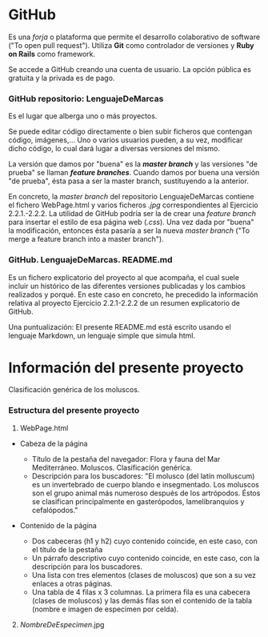 # GitHub
Es una *forja* o plataforma que permite el desarrollo colaborativo de software ("To open pull request"). Utiliza **Git** como controlador de versiones y **Ruby on Rails** como framework.

Se accede a GitHub creando una cuenta de usuario. La opción pública es gratuita y la privada es de pago.

### GitHub repositorio: LenguajeDeMarcas
Es el lugar que alberga uno o más proyectos.

Se puede editar código directamente o bien subir ficheros que contengan código, imágenes,... Uno o varios usuarios pueden, a su vez, modificar dicho código, lo cual dará lugar a diversas versiones del mismo.

La versión que damos por "buena" es la ***master branch*** y las versiones "de prueba" se llaman ***feature branches***. Cuando damos por buena una versión "de prueba", ésta pasa a ser la master branch, sustituyendo a la anterior.

En concreto, la *master branch* del repositorio LenguajeDeMarcas contiene el fichero WebPage.html y varios ficheros *.jpg* correspondientes al Ejercicio 2.2.1.-2.2.2. La utilidad de GitHub podría ser la de crear una *feature branch* para insertar el estilo de esa página web (*.css*). Una vez dada por "buena" la modificación, entonces ésta pasaría a ser la nueva *master branch* ("To merge a feature branch into a master branch").

### GitHub. LenguajeDeMarcas. README.md
Es un fichero explicatorio del proyecto al que acompaña, el cual suele incluir un histórico de las diferentes versiones publicadas y los cambios realizados y porqué. En este caso en concreto, he precedido la información relativa al proyecto Ejercicio 2.2.1-2.2.2 de un resumen explicatorio de GitHub.

Una puntualización: El presente README.md está escrito usando el lenguaje Markdown, un lenguaje simple que simula html.


# Información del presente proyecto
Clasificación genérica de los moluscos.

### Estructura del presente proyecto
1. WebPage.html
+ Cabeza de la página
  - Título de la pestaña del navegador: Flora y fauna del Mar Mediterráneo. Moluscos. Clasificación genérica.
  - Descripción para los buscadores: "El molusco (del latín molluscum) es un invertebrado de cuerpo blando e insegmentado. Los moluscos son el grupo animal más numeroso después de los artrópodos. Éstos se clasifican principalmente en gasterópodos, lamelibranquios y cefalópodos."

+ Contenido de la página
  - Dos cabeceras (h1 y h2) cuyo contenido coincide, en este caso, con el título de la pestaña
  - Un párrafo descriptivo cuyo contenido coincide, en este caso, con la descripción para los buscadores.
  - Una lista con tres elementos (clases de moluscos) que son a su vez enlaces a otras páginas.
  - Una tabla de 4 filas x 3 columnas. La primera fila es una cabecera (clases de moluscos) y las demás filas son el contenido de la tabla (nombre e imagen de especimen por celda).
  
2. *NombreDeEspecimen*.jpg



